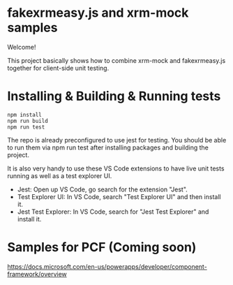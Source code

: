 # fakexrmeasy.js and xrm-mock samples

Welcome!

This project basically shows how to combine xrm-mock and fakexrmeasy.js together for client-side unit testing.

Installing & Building & Running tests
====================================

    npm install
    npm run build
    npm run test


The repo is already preconfigured to use jest for testing. You should be able to run them via npm run test after installing packages and building the project.

It is also very handy to use these VS Code extensions to have live unit tests running as well as a test explorer UI.

- Jest: Open up VS Code, go search for the extension "Jest".
- Test Explorer UI: In VS Code, search "Test Explorer UI" and then install it.
- Jest Test Explorer: In VS Code, search for "Jest Test Explorer" and install it.


Samples for PCF (Coming soon)
======================================

https://docs.microsoft.com/en-us/powerapps/developer/component-framework/overview



